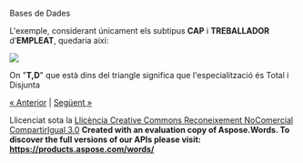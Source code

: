 Bases de Dades


L'exemple, considerant únicament els subtipus **CAP** i **TREBALLADOR** d’**EMPLEAT**, quedaria així: 





![](aplicaci_a_lexemple5.002.png)



On "**T,D**" que està dins del triangle significa que l'especialització és Total i Disjunta 

[« Anterior](63_generalitzaci_i_herncia.md) | [Següent »](7_restriccions_externes.md)

Llicenciat sota la [Llicència Creative Commons Reconeixement NoComercial CompartirIgual 3.0](http://creativecommons.org/licenses/by-nc-sa/3.0/)
**Created with an evaluation copy of Aspose.Words. To discover the full versions of our APIs please visit: https://products.aspose.com/words/**
